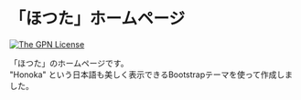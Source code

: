# 「ほつた」ホームページ

[![The GPN License](https://img.shields.io/badge/license-GPN-blue.svg)](LICENSE)


「ほつた」のホームページです。  
"Honoka" という日本語も美しく表示できるBootstrapテーマを使って作成しました。

